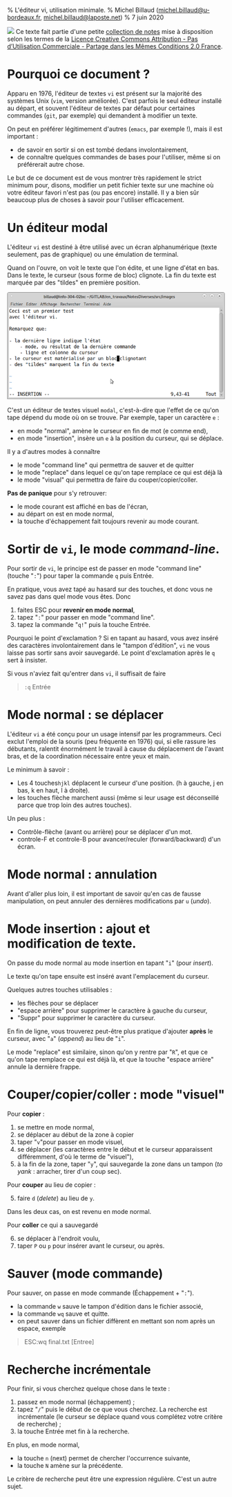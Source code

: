 % L'éditeur vi, utilisation minimale.
% Michel Billaud (michel.billaud@u-bordeaux.fr,  michel.billaud@laposte.net)
% 7 juin 2020


![](https://i.creativecommons.org/l/by-nc-sa/2.0/fr/88x31.png)
Ce texte fait partie d'une petite [collection de notes](index.html)
mise à disposition selon les termes de la 
[Licence Creative Commons
Attribution - Pas d’Utilisation Commerciale - Partage dans les Mêmes
Conditions 2.0
France](http://creativecommons.org/licenses/by-nc-sa/2.0/fr/).


# Pourquoi ce document ?


Apparu en 1976, l'éditeur de textes `vi` est présent
sur la majorité des systèmes Unix (`vim`, version améliorée).
C'est parfois le seul éditeur installé au départ, et souvent
l'éditeur de textes par défaut pour certaines commandes (`git`, par exemple) qui demandent à modifier un texte.

On peut en préférer légitimement d'autres (`emacs`, par exemple !), mais
il est important :

- de savoir en sortir si on est tombé dedans involontairement,
- de connaître quelques commandes de bases pour l'utiliser, même si on
  préférerait autre chose.

Le but de ce document est de vous montrer très rapidement le strict
minimum pour, disons, modifier un petit fichier texte sur une machine
où votre éditeur favori n'est pas (ou pas encore) installé.
Il y a bien sûr beaucoup plus de choses à savoir pour l'utiliser
efficacement.


# Un éditeur modal

L'éditeur `vi` est destiné à être utilisé avec un écran alphanumérique
(texte seulement, pas de graphique) ou une émulation de terminal.

Quand on l'ouvre, on voit le texte que l'on édite, et une ligne d'état
en bas.  Dans le texte, le curseur (sous forme de bloc) clignote. La
fin du texte est marquée par des "tildes" en première position.

![L'éditeur `vi` dans un terminal](images/capture-vi.png)

C'est un éditeur de textes visuel `modal`, c'est-à-dire que l'effet de
ce qu'on tape dépend du mode où on se trouve. Par exemple, taper un caractère
`e` :

- en mode "normal", amène le curseur en fin de mot (e comme end),
- en mode "insertion", insère un `e` à la position du curseur, qui se déplace.

Il y a d'autres modes à connaître

- le mode "command line" qui permettra de sauver et de quitter
- le mode "replace" dans lequel ce qu'on tape remplace ce qui est déjà là
- le mode "visual" qui permettra de faire du couper/copier/coller.

**Pas de panique** pour s'y retrouver:

- le mode courant est affiché en bas de l'écran,
- au départ on est en mode normal,
- la touche d'échappement fait toujours revenir au mode courant.

# Sortir de `vi`, le mode *command-line*.

Pour sortir de `vi`, le principe est de passer en mode "command line"
(touche "`:`") pour  taper la commande `q` puis Entrée.

En pratique, vous avez tapé au hasard sur des touches, et donc 
vous ne savez pas dans quel mode vous êtes. Donc

1. faites ESC pour **revenir en mode normal**,
2. tapez "`:`" pour passer en mode "command line".
3. tapez la commande "`q!`" puis la touche Entrée.

Pourquoi le point d'exclamation ? Si en tapant au hasard, vous avez
inséré des caractères involontairement dans le "tampon d'édition",
`vi` ne vous laisse pas sortir sans avoir sauvegardé.  Le point
d'exclamation après le `q` sert à insister.

Si vous n'aviez fait qu'entrer dans `vi`, il suffisait de faire 

> `:q` Entrée

# Mode normal : se déplacer

L'éditeur `vi` a été conçu pour un usage intensif par les
programmeurs.  Ceci exclut l'emploi de la souris (peu fréquente en
1976) qui, si elle rassure les débutants, ralentit énormément le
travail à cause du déplacement de l'avant bras, et de la coordination
nécessaire entre yeux et main.

Le minimum à savoir : 

- Les 4 touches`hjkl` déplacent le curseur d'une position. (h à
  gauche, j en bas, k en haut, l à droite).
- les touches flèche marchent aussi (même si leur usage est déconseillé parce
que trop loin des autres touches). 

Un peu plus :

- Contrôle-flèche (avant ou arrière) pour se déplacer d'un mot.
- controle-F et controle-B pour avancer/reculer (forward/backward) d'un écran.


# Mode normal : annulation

Avant d'aller plus loin, il est important de savoir qu'en cas de
fausse manipulation, on peut annuler des dernières modifications par
`u` (*undo*).


# Mode insertion : ajout et modification de texte.

On passe du mode normal au mode insertion en tapant "`i`" (pour
*insert*).

Le texte qu'on tape ensuite est inséré avant l'emplacement du curseur.

Quelques autres touches utilisables :

- les flèches pour se déplacer
- "espace arrière" pour supprimer le caractère à gauche du curseur,
- "Suppr" pour supprimer le caractère du curseur.

En fin de ligne, vous trouverez peut-être plus pratique d'ajouter
**après** le curseur, avec "`a`" (*append*) au lieu de "`i`".


Le mode "replace" est similaire, sinon qu'on y rentre par "`R`", et
que ce qu'on tape remplace ce qui est déjà là, et que la touche
"espace arrière" annule la dernière frappe.


# Couper/copier/coller : mode "visuel"

Pour **copier** :

1. se mettre en mode normal,
2. se déplacer au début de la zone à copier
3. taper "`v`"pour passer en mode visuel,
4. se déplacer (les caractères entre le début et le curseur
   apparaissent différemment, d'où le terme de "visuel"),
5. à la fin de la zone, taper "`y`", qui sauvegarde la zone dans un
   tampon (*to yank* : arracher, tirer d'un coup sec).
   
Pour **couper** au lieu de copier : 

5. faire `d` (*delete*) au lieu de `y`.

Dans les deux cas, on est revenu en mode normal. 

Pour **coller** ce qui a sauvegardé

6. se déplacer à l'endroit voulu,
7. taper `P` ou `p` pour insérer avant le curseur, ou après.

# Sauver (mode commande)

Pour sauver, on passe en mode commande (Échappement + "`:`").

- la commande `w` sauve le tampon d'édition dans le fichier associé,
- la commande `wq` sauve et quitte.
- on peut sauver dans un fichier diffèrent en mettant son nom après un espace, exemple

>  ESC:wq final.txt [Entree]


# Recherche incrémentale

Pour finir, si vous cherchez quelque chose dans le texte :

1. passez en mode normal (échappement) ; 
2. tapez "`/`" puis le début de ce que vous cherchez. La recherche est
incrémentale (le curseur se déplace quand vous complétez votre critère
de recherche) ;
3. la touche Entrée met fin à la recherche.

En plus, en mode normal, 

- la touche `n` (next) permet de chercher l'occurrence suivante,
- la touche `N` amène sur la précédente.


Le critère de recherche peut être une expression régulière. C'est un
autre sujet.


